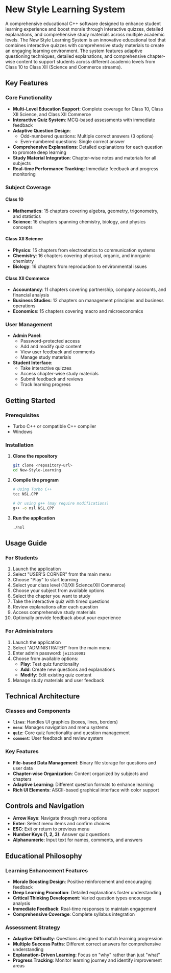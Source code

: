 # New Style Learning System

A comprehensive educational C++ software designed to enhance student learning experience and boost morale through interactive quizzes, detailed explanations, and comprehensive study materials across multiple academic levels. The New Style Learning System is an innovative educational tool that combines interactive quizzes with comprehensive study materials to create an engaging learning environment. The system features adaptive questioning techniques, detailed explanations, and comprehensive chapter-wise content to support students across different academic levels from Class 10 to Class XII (Science and Commerce streams).

## Key Features

### Core Functionality
- **Multi-Level Education Support**: Complete coverage for Class 10, Class XII Science, and Class XII Commerce
- **Interactive Quiz System**: MCQ-based assessments with immediate feedback
- **Adaptive Question Design**: 
  - Odd-numbered questions: Multiple correct answers (3 options)
  - Even-numbered questions: Single correct answer
- **Comprehensive Explanations**: Detailed explanations for each question to promote deep learning
- **Study Material Integration**: Chapter-wise notes and materials for all subjects
- **Real-time Performance Tracking**: Immediate feedback and progress monitoring

### Subject Coverage

#### Class 10
- **Mathematics**: 15 chapters covering algebra, geometry, trigonometry, and statistics
- **Science**: 16 chapters spanning chemistry, biology, and physics concepts

#### Class XII Science
- **Physics**: 15 chapters from electrostatics to communication systems
- **Chemistry**: 16 chapters covering physical, organic, and inorganic chemistry
- **Biology**: 16 chapters from reproduction to environmental issues

#### Class XII Commerce
- **Accountancy**: 11 chapters covering partnership, company accounts, and financial analysis
- **Business Studies**: 12 chapters on management principles and business operations
- **Economics**: 15 chapters covering macro and microeconomics

### User Management
- **Admin Panel**: 
  - Password-protected access
  - Add and modify quiz content
  - View user feedback and comments
  - Manage study materials
- **Student Interface**:
  - Take interactive quizzes
  - Access chapter-wise study materials
  - Submit feedback and reviews
  - Track learning progress

## Getting Started

### Prerequisites
- Turbo C++ or compatible C++ compiler
- Windows 

### Installation

1. **Clone the repository**
   ```bash
   git clone <repository-url>
   cd New-Style-Learning
   ```

2. **Compile the program**
   ```bash
   # Using Turbo C++
   tcc NSL.CPP
   
   # Or using g++ (may require modifications)
   g++ -o nsl NSL.CPP
   ```

3. **Run the application**
   ```bash
   ./nsl
   ```

## Usage Guide

### For Students
1. Launch the application
2. Select "USER'S CORNER" from the main menu
3. Choose "Play" to start learning
4. Select your class level (10/XII Science/XII Commerce)
5. Choose your subject from available options
6. Select the chapter you want to study
7. Take the interactive quiz with timed questions
8. Review explanations after each question
9. Access comprehensive study materials
10. Optionally provide feedback about your experience

### For Administrators
1. Launch the application
2. Select "ADMINISTRATER" from the main menu
3. Enter admin password: `je13510001`
4. Choose from available options:
   - **Play**: Test quiz functionality
   - **Add**: Create new questions and explanations
   - **Modify**: Edit existing quiz content
5. Manage study materials and user feedback


## Technical Architecture

### Classes and Components
- **`lines`**: Handles UI graphics (boxes, lines, borders)
- **`menu`**: Manages navigation and menu systems
- **`quiz`**: Core quiz functionality and question management
- **`comment`**: User feedback and review system

### Key Features
- **File-based Data Management**: Binary file storage for questions and user data
- **Chapter-wise Organization**: Content organized by subjects and chapters
- **Adaptive Learning**: Different question formats to enhance learning
- **Rich UI Elements**: ASCII-based graphical interface with color support

## Controls and Navigation

- **Arrow Keys**: Navigate through menu options
- **Enter**: Select menu items and confirm choices
- **ESC**: Exit or return to previous menu
- **Number Keys (1, 2, 3)**: Answer quiz questions
- **Alphanumeric**: Input text for names, comments, and answers

## Educational Philosophy

### Learning Enhancement Features
- **Morale Boosting Design**: Positive reinforcement and encouraging feedback
- **Deep Learning Promotion**: Detailed explanations foster understanding
- **Critical Thinking Development**: Varied question types encourage analysis
- **Immediate Feedback**: Real-time responses to maintain engagement
- **Comprehensive Coverage**: Complete syllabus integration

### Assessment Strategy
- **Adaptive Difficulty**: Questions designed to match learning progression
- **Multiple Success Paths**: Different correct answers for comprehensive understanding
- **Explanation-Driven Learning**: Focus on "why" rather than just "what"
- **Progress Tracking**: Monitor learning journey and identify improvement areas


